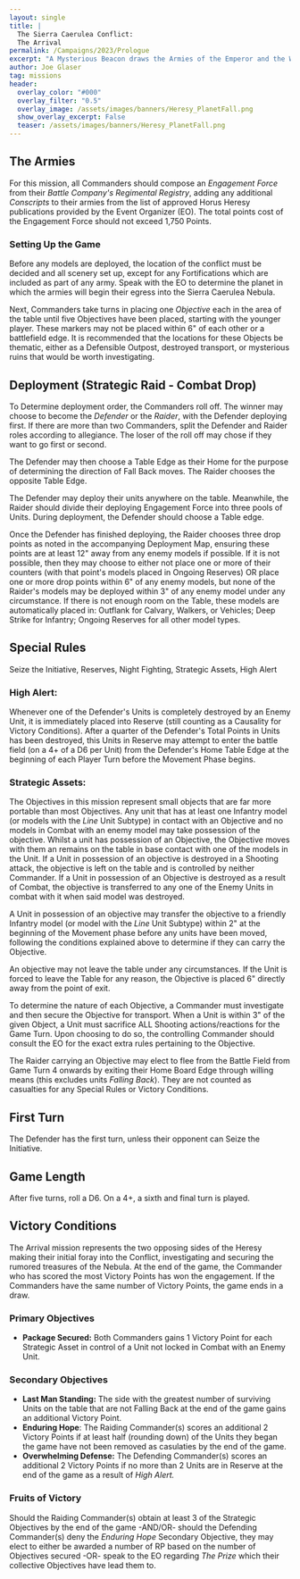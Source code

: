```yaml
---
layout: single
title: |
  The Sierra Caerulea Conflict:
  The Arrival
permalink: /Campaigns/2023/Prologue
excerpt: "A Mysterious Beacon draws the Armies of the Emperor and the Warmaster to the Nebula ..." 
author: Joe Glaser
tag: missions
header:
  overlay_color: "#000"
  overlay_filter: "0.5"
  overlay_image: /assets/images/banners/Heresy_PlanetFall.png
  show_overlay_excerpt: False
  teaser: /assets/images/banners/Heresy_PlanetFall.png
---
```


## The Armies

For this mission, all Commanders should compose an *Engagement Force* from their *Battle Company's Regimental Registry*, adding any additional *Conscripts* to their armies from the list of approved Horus Heresy publications provided by the Event Organizer (EO). The total points cost of the Engagement Force should not exceed 1,750 Points.

### Setting Up the Game

Before any models are deployed, the location of the conflict must be decided and all scenery set up, except for any Fortifications which are included as part of any army. Speak with the EO to determine the planet in which the armies will begin their egress into the Sierra Caerulea Nebula.

Next, Commanders take turns in placing one *Objective* each in the area of the table until five Objectives have been placed, starting with the younger player. These markers may not be placed within 6" of each other or a battlefield edge. It is recommended that the locations for these Objects be thematic, either as a Defensible Outpost, destroyed transport, or mysterious ruins that would be worth investigating.

## Deployment (Strategic Raid - Combat Drop)

To Determine deployment order, the Commanders roll off. The winner may choose to become the *Defender* or the *Raider*, with the Defender deploying first. If there are more than two Commanders, split the Defender and Raider roles according to allegiance. The loser of the roll off may chose if they want to go first or second.

The Defender may then choose a Table Edge as their Home for the purpose of determining the direction of Fall Back moves. The Raider chooses the opposite Table Edge.

The Defender may deploy their units anywhere on the table. Meanwhile, the Raider should divide their deploying Engagement Force into three pools of Units. During deployment, the Defender should choose a Table edge.

Once the Defender has finished deploying, the Raider chooses three drop points as noted in the accompanying Deployment Map, ensuring these points are at least 12" away from any enemy models if possible. If it is not possible, then they may choose to either not place one or more of their counters (with that point's models placed in Ongoing Reserves) OR place one or more drop points within 6" of any enemy models, but none of the Raider's models may be deployed within 3" of any enemy model under any circumstance. If there is not enough room on the Table, these models are automatically placed in: Outflank for Calvary, Walkers, or Vehicles; Deep Strike for Infantry; Ongoing Reserves for all other model types.

## Special Rules

Seize the Initiative, Reserves, Night Fighting, Strategic Assets, High Alert

### High Alert: 

Whenever one of the Defender's Units is completely destroyed by an Enemy Unit, it is immediately placed into Reserve (still counting as a Causality for Victory Conditions). After a quarter of the Defender's Total Points in Units has been destroyed, this Units in Reserve may attempt to enter the battle field (on a 4+ of a D6 per Unit) from the Defender's Home Table Edge at the beginning of each Player Turn before the Movement Phase begins.

### Strategic Assets:

The Objectives in this mission represent small objects that are far more portable than most Objectives. Any unit that has at least one Infantry model (or models with the *Line* Unit Subtype) in contact with an Objective and no models in Combat with an enemy model may take possession of the objective. Whilst a unit has possession of an Objective, the Objective moves with them an remains on the table in base contact with one of the models in the Unit. If a Unit in possession of an objective is destroyed in a Shooting attack, the objective is left on the table and is controlled by neither Commander. If a Unit in possession of an Objective is destroyed as a result of Combat, the objective is transferred to any one of the Enemy Units in combat with it when said model was destroyed. 

A Unit in possession of an objective may transfer the objective to a friendly Infantry model (or model with the *Line* Unit Subtype) within 2" at the beginning of the Movement phase before any units have been moved, following the conditions explained above to determine if they can carry the Objective. 

An objective may not leave the table under any circumstances. If the Unit is forced to leave the Table for any reason, the Objective is placed 6" directly away from the point of exit.

To determine the nature of each Objective, a Commander must investigate and then secure the Objective for transport. When a Unit is within 3" of the given Object, a Unit must sacrifice ALL Shooting actions/reactions for the Game Turn. Upon choosing to do so, the controlling Commander should consult the EO for the exact extra rules pertaining to the Objective.

The Raider carrying an Objective may elect to flee from the Battle Field from Game Turn 4 onwards by exiting their Home Board Edge through willing means (this excludes units *Falling Back*). They are not counted as casualties for any Special Rules or Victory Conditions.

## First Turn

The Defender has the first turn, unless their opponent can Seize the Initiative.

## Game Length

After five turns, roll a D6. On a 4+, a sixth and final turn is played.

## Victory Conditions

The Arrival mission represents the two opposing sides of the Heresy making their initial foray into the Conflict, investigating and securing the rumored treasures of the Nebula. At the end of the game, the Commander who has scored the most Victory Points has won the engagement. If the Commanders have the same number of Victory Points, the game ends in a draw.

### Primary Objectives

- **Package Secured:** Both Commanders gains 1 Victory Point for each Strategic Asset in control of a Unit not locked in Combat with an Enemy Unit. 

### Secondary Objectives

- **Last Man Standing:** The side with the greatest number of surviving Units on the table that are not Falling Back at the end of the game gains an additional Victory Point.
- **Enduring Hope**: The Raiding Commander(s) scores an additional 2 Victory Points if at least half (rounding down) of the Units they began the game have not been removed as casulaties by the end of the game.
- **Overwhelming Defense:** The Defending Commander(s) scores an additional 2 Victory Points if no more than 2 Units are in Reserve at the end of the game as a result of *High Alert.*

### Fruits of Victory

Should the Raiding Commander(s) obtain at least 3 of the Strategic Objectives by the end of the game -AND/OR- should the Defending Commander(s) deny the *Enduring Hope* Secondary Objective, they may elect to either be awarded a number of RP based on the number of Objectives secured -OR- speak to the EO regarding *The Prize* which their collective Objectives have lead them to.